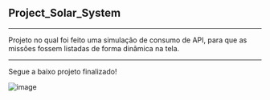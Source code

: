 ## Project_Solar_System




<hr>

Projeto no qual foi feito uma simulação de consumo de API, para que as missões fossem listadas de forma dinâmica na tela.


<hr>


Segue a baixo projeto finalizado!

![image](https://user-images.githubusercontent.com/114318366/219874592-a9bad204-5257-4d0f-aee4-26b4186bc96b.png)

